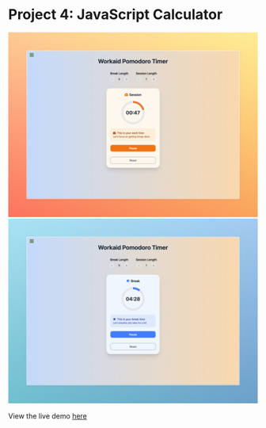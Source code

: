 # Project 4: JavaScript Calculator

![JS Calculator Image](./public/work-time.jpeg)
![JS Calculator Image](./public/break-time.jpeg)

View the live demo [here](https://twenty-five-five-clock.vercel.app/)
